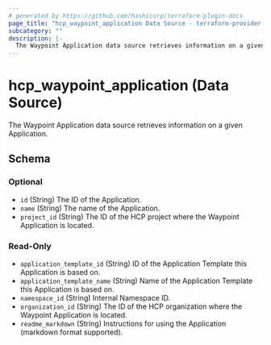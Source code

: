 ```yaml
---
# generated by https://github.com/hashicorp/terraform-plugin-docs
page_title: "hcp_waypoint_application Data Source - terraform-provider-hcp"
subcategory: ""
description: |-
  The Waypoint Application data source retrieves information on a given Application.
---
```


# hcp_waypoint_application (Data Source)

The Waypoint Application data source retrieves information on a given Application.



<!-- schema generated by tfplugindocs -->
## Schema

### Optional

- `id` (String) The ID of the Application.
- `name` (String) The name of the Application.
- `project_id` (String) The ID of the HCP project where the Waypoint Application is located.

### Read-Only

- `application_template_id` (String) ID of the Application Template this Application is based on.
- `application_template_name` (String) Name of the Application Template this Application is based on.
- `namespace_id` (String) Internal Namespace ID.
- `organization_id` (String) The ID of the HCP organization where the Waypoint Application is located.
- `readme_markdown` (String) Instructions for using the Application (markdown format supported).
